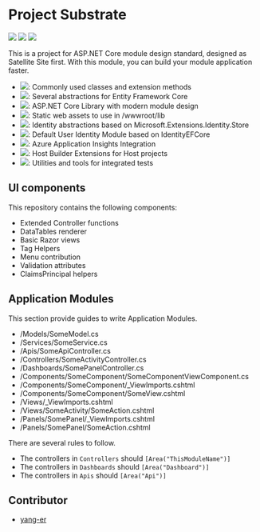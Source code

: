 # Project Substrate

![](https://img.shields.io/azure-devops/build/tlylz/5f8d36de-7004-4c36-a8b5-8a4bda9eb598/2) ![](https://img.shields.io/github/license/namofun/uikit) ![](https://img.shields.io/github/languages/code-size/namofun/uikit)

This is a project for ASP.NET Core module design standard,  designed as Satellite Site first. With this module, you can build your module application faster.

- [![](https://img.shields.io/endpoint?url=https%3A%2F%2Fnuget.xylab.fun%2Fv3%2Fpackage%2FSatelliteSite.Abstraction%2Fshields-io.json)](https://nuget.xylab.fun/packages/SatelliteSite.Abstraction): Commonly used classes and extension methods
- [![](https://img.shields.io/endpoint?url=https%3A%2F%2Fnuget.xylab.fun%2Fv3%2Fpackage%2FSatelliteSite.DataAccess%2Fshields-io.json)](https://nuget.xylab.fun/packages/SatelliteSite.DataAccess): Several abstractions for Entity Framework Core
- [![](https://img.shields.io/endpoint?url=https%3A%2F%2Fnuget.xylab.fun%2Fv3%2Fpackage%2FSatelliteSite.Substrate%2Fshields-io.json)](https://nuget.xylab.fun/packages/SatelliteSite.Substrate): ASP.NET Core Library with modern module design
- [![](https://img.shields.io/endpoint?url=https%3A%2F%2Fnuget.xylab.fun%2Fv3%2Fpackage%2FSatelliteSite.StaticWebAssets%2Fshields-io.json)](https://nuget.xylab.fun/packages/SatelliteSite.StaticWebAssets): Static web assets to use in /wwwroot/lib
- [![](https://img.shields.io/endpoint?url=https%3A%2F%2Fnuget.xylab.fun%2Fv3%2Fpackage%2FSatelliteSite.IdentityCore%2Fshields-io.json)](https://nuget.xylab.fun/packages/SatelliteSite.IdentityCore): Identity abstractions based on Microsoft.Extensions.Identity.Store
- [![](https://img.shields.io/endpoint?url=https%3A%2F%2Fnuget.xylab.fun%2Fv3%2Fpackage%2FSatelliteSite.IdentityModule%2Fshields-io.json)](https://nuget.xylab.fun/packages/SatelliteSite.IdentityModule): Default User Identity Module based on IdentityEFCore
- [![](https://img.shields.io/endpoint?url=https%3A%2F%2Fnuget.xylab.fun%2Fv3%2Fpackage%2FSatelliteSite.TelemetryModule%2Fshields-io.json)](https://nuget.xylab.fun/packages/SatelliteSite.TelemetryModule): Azure Application Insights Integration
- [![](https://img.shields.io/endpoint?url=https%3A%2F%2Fnuget.xylab.fun%2Fv3%2Fpackage%2FSatelliteSite.HostBuilder%2Fshields-io.json)](https://nuget.xylab.fun/packages/SatelliteSite.HostBuilder): Host Builder Extensions for Host projects
- [![](https://img.shields.io/endpoint?url=https%3A%2F%2Fnuget.xylab.fun%2Fv3%2Fpackage%2FSatelliteSite.TestServer%2Fshields-io.json)](https://nuget.xylab.fun/packages/SatelliteSite.TestServer): Utilities and tools for integrated tests

## UI components

This repository contains the following components:

- Extended Controller functions
- DataTables renderer
- Basic Razor views
- Tag Helpers
- Menu contribution
- Validation attributes
- ClaimsPrincipal helpers

## Application Modules

This section provide guides to write Application Modules.

- /Models/SomeModel.cs
- /Services/SomeService.cs
- /Apis/SomeApiController.cs
- /Controllers/SomeActivityController.cs
- /Dashboards/SomePanelController.cs
- /Components/SomeComponent/SomeComponentViewComponent.cs
- /Components/SomeComponent/_ViewImports.cshtml
- /Components/SomeComponent/SomeView.cshtml
- /Views/_ViewImports.cshtml
- /Views/SomeActivity/SomeAction.cshtml
- /Panels/SomePanel/_ViewImports.cshtml
- /Panels/SomePanel/SomeAction.cshtml

There are several rules to follow.

- The controllers in `Controllers` should `[Area("ThisModuleName")]`
- The controllers in `Dashboards` should `[Area("Dashboard")]`
- The controllers in `Apis` should `[Area("Api")]`

## Contributor

- [yang-er](https://github.com/yang-er)
